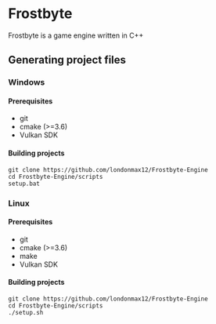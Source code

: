 # Frostbyte
Frostbyte is a game engine written in C++
## Generating project files
### Windows
#### Prerequisites
- git
- cmake (>=3.6)
- Vulkan SDK
#### Building projects
```
git clone https://github.com/londonmax12/Frostbyte-Engine
cd Frostbyte-Engine/scripts
setup.bat
```
### Linux
#### Prerequisites
- git
- cmake (>=3.6)
- make
- Vulkan SDK
#### Building projects
```
git clone https://github.com/londonmax12/Frostbyte-Engine
cd Frostbyte-Engine/scripts
./setup.sh
```